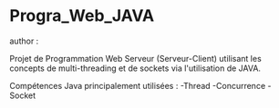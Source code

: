 # Progra_Web_JAVA
author : 


Projet de Programmation Web Serveur (Serveur-Client) utilisant les concepts de multi-threading et de sockets via l'utilisation de JAVA. 

Compétences Java principalement utilisées : 
-Thread 
-Concurrence
-Socket 
